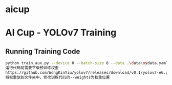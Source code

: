 # aicup
# AI Cup - YOLOv7 Training

## Running Training Code

```bash
python train_aux.py --device 0 --batch-size 8 --data .\data\mydata.yaml --img 1280 720 --cfg .\cfg\training\yolov7-e6.yaml --hyp .\data\hyp.scratch.p5.yaml --weights .\weight\yolov7-e6.pt
运行代码前需要下载预训练权重
https://github.com/WongKinYiu/yolov7/releases/download/v0.1/yolov7-e6.pt
将权重放到文件夹中，修改训练代码的--weights为权重位置


